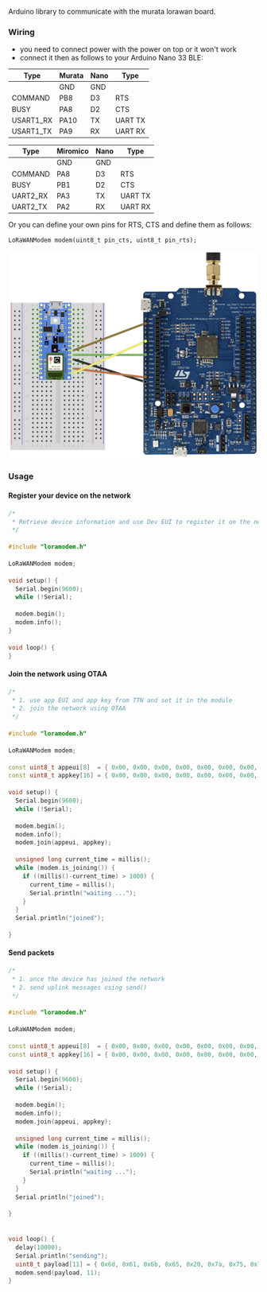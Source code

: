 Arduino library to communicate with the murata lorawan board.

### Wiring

- you need to connect power with the power on top or it won't work
- connect it then as follows to your Arduino Nano 33 BLE:

| Type      | Murata | Nano     | Type      |
| --------- | ------ | -------- | --------- |
|           | GND    | GND      |           |
| COMMAND   | PB8    | D3       | RTS       |
| BUSY      | PA8    | D2       | CTS       |
| USART1_RX | PA10   | TX       | UART TX   |
| USART1_TX | PA9    | RX       | UART RX   |


| Type      | Miromico | Nano     | Type      |
| --------- | ------   | -------- | --------- |
|           | GND      | GND      |           |
| COMMAND   | PA8      | D3       | RTS       |
| BUSY      | PB1      | D2       | CTS       |
| UART2_RX  | PA3      | TX       | UART TX   |
| UART2_TX  | PA2      | RX       | UART RX   |

Or you can define your own pins for RTS, CTS and define them as follows:

```
LoRaWANModem modem(uint8_t pin_cts, uint8_t pin_rts);
```

![wiring](images/wiring_fritzing.jpg "example of wiring")

### Usage

#### Register your device on the network

```cpp
/*
 * Retrieve device information and use Dev EUI to register it on the network
 */

#include "loramodem.h"

LoRaWANModem modem;

void setup() {
  Serial.begin(9600);
  while (!Serial);

  modem.begin();
  modem.info();
}

void loop() {
}
```

#### Join the network using OTAA

```cpp
/*
 * 1. use app EUI and app key from TTN and set it in the module
 * 2. join the network using OTAA
 */

#include "loramodem.h"

LoRaWANModem modem;

const uint8_t appeui[8]  = { 0x00, 0x00, 0x00, 0x00, 0x00, 0x00, 0x00, 0x00 };
const uint8_t appkey[16] = { 0x00, 0x00, 0x00, 0x00, 0x00, 0x00, 0x00, 0x00, 0x00, 0x00, 0x00, 0x00, 0x00, 0x00, 0x00, 0x00 };

void setup() {
  Serial.begin(9600);
  while (!Serial);

  modem.begin();
  modem.info();
  modem.join(appeui, appkey);

  unsigned long current_time = millis();
  while (modem.is_joining()) {
    if ((millis()-current_time) > 1000) {
      current_time = millis();
      Serial.println("waiting ...");
    }
  }
  Serial.println("joined");

}
```

#### Send packets

```cpp
/*
 * 1. once the device has joined the network
 * 2. send uplink messages using send()
 */

#include "loramodem.h"

LoRaWANModem modem;

const uint8_t appeui[8]  = { 0x00, 0x00, 0x00, 0x00, 0x00, 0x00, 0x00, 0x00 };
const uint8_t appkey[16] = { 0x00, 0x00, 0x00, 0x00, 0x00, 0x00, 0x00, 0x00, 0x00, 0x00, 0x00, 0x00, 0x00, 0x00, 0x00, 0x00 };

void setup() {
  Serial.begin(9600);
  while (!Serial);

  modem.begin();
  modem.info();
  modem.join(appeui, appkey);

  unsigned long current_time = millis();
  while (modem.is_joining()) {
    if ((millis()-current_time) > 1000) {
      current_time = millis();
      Serial.println("waiting ...");
    }
  }
  Serial.println("joined");

}


void loop() {
  delay(10000);
  Serial.println("sending");
  uint8_t payload[11] = { 0x6d, 0x61, 0x6b, 0x65, 0x20, 0x7a, 0x75, 0x72, 0x69, 0x63, 0x68 };
  modem.send(payload, 11);
}
```
